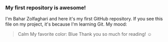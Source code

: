 ### My first repository is awesome!
I'm Bahar Zolfaghari and here it's my first GitHub repository.
If you see this file on my project, it's because I'm learning Git.
My mood:
> Calm
My favorite color:
> Blue
Thank you so much for reading! ☺